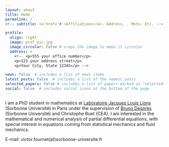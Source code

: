 ```yaml
---
layout: about
title: Home
permalink: /
<!-- subtitle: <a href='#'>Affiliations</a>. Address. . Moto. Etc. -->

profile:
  align: right
  image: prof_pic.jpg
  image_circular: false # crops the image to make it circular
  address: >
    <!-- <p>555 your office number</p>
    <p>123 your address street</p>
    <p>Your City, State 12345</p> -->

news: false  # includes a list of news items
latest_posts: false  # includes a list of the newest posts
selected_papers: false # includes a list of papers marked as "selected={true}"
social: false  # includes social icons at the bottom of the page
---
```


I am a PhD student in mathematics at [Laboratoire Jacques Louis Lions](https://www.ljll.math.upmc.fr/fr/?lang=fr) (Sorbonne Université) in Paris under the supervision of [Bruno Després](https://www.ljll.math.upmc.fr/despres/) (Sorbonne Université) and Christophe Buet (CEA). I am interested in the mathematical and numerical analysis of partial differential equations, with special interest in equations coming from statistical mechanics and fluid mechanics.

E-mail: victor.fournet(at)sorbonne-universite.fr

<!--
Write your biography here. Tell the world about yourself. Link to your favorite [subreddit](http://reddit.com). You can put a picture in, too. The code is already in, just name your picture `prof_pic.jpg` and put it in the `img/` folder.

Put your address / P.O. box / other info right below your picture. You can also disable any of these elements by editing `profile` property of the YAML header of your `_pages/about.md`. Edit `_bibliography/papers.bib` and Jekyll will render your [publications page](/al-folio/publications/) automatically.

Link to your social media connections, too. This theme is set up to use [Font Awesome icons](http://fortawesome.github.io/Font-Awesome/) and [Academicons](https://jpswalsh.github.io/academicons/), like the ones below. Add your Facebook, Twitter, LinkedIn, Google Scholar, or just disable all of them. -->
